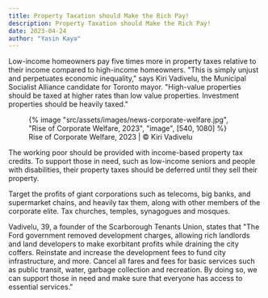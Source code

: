 ```yaml
---
title: Property Taxation should Make the Rich Pay!
description: Property Taxation should Make the Rich Pay!
date: 2023-04-24
author: "Yasin Kaya"
---
```


Low-income homeowners pay five times more in property taxes relative to their income compared to high-income homeowners. "This is simply unjust and perpetuates economic inequality," says Kiri Vadivelu, the Municipal Socialist Alliance candidate for Toronto mayor. "High-value properties should be taxed at higher rates than low value properties. Investment properties should be heavily taxed."

<!-- excerpt -->

<figure>
{% image "src/assets/images/news-corporate-welfare.jpg", "Rise of Corporate Welfare, 2023", "image", [540, 1080] %}
<figcaption>Rise of Corporate Welfare, 2023 | © Kiri Vadivelu</figcaption>
</figure>

The working poor should be provided with income-based property tax credits. To support those in need, such as low-income seniors and people with disabilities, their property taxes should be deferred until they sell their property.

Target the profits of giant corporations such as telecoms, big banks, and supermarket chains, and heavily tax them, along with other members of the corporate elite. Tax churches, temples, synagogues and mosques.

Vadivelu, 39, a founder of the Scarborough Tenants Union, states that "The Ford government removed development charges, allowing rich landlords and land developers to make exorbitant profits while draining the city coffers. Reinstate and increase the development fees to fund city infrastructure, and more.
Cancel all fares and fees for basic services such as public transit, water, garbage collection and recreation. By doing so, we can support those in need and make sure that everyone has access to essential services."
